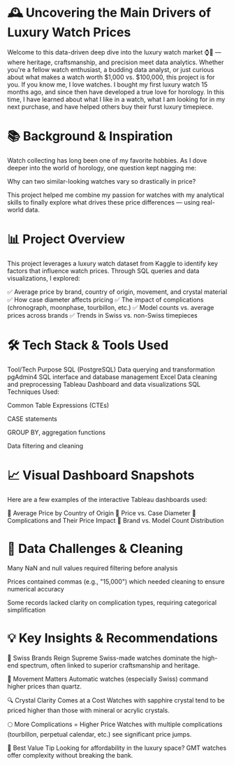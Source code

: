 # 🕰️ Uncovering the Main Drivers of Luxury Watch Prices
Welcome to this data-driven deep dive into the luxury watch market ⌚💎 — where heritage, craftsmanship, and precision meet data analytics. Whether you're a fellow watch enthusiast, a budding data analyst, or just curious about what makes a watch worth $1,000 vs. $100,000, this project is for you.
If you know me, I love watches. I bought my first luxury watch 15 months ago, and since then have developed a true love for horology. In this time, I have learned about what I like in a watch, what I am looking for in my next purchase, and have helped others buy their furst luxury timepiece. 

# 📚 Background & Inspiration
Watch collecting has long been one of my favorite hobbies. As I dove deeper into the world of horology, one question kept nagging me:

Why can two similar-looking watches vary so drastically in price?

This project helped me combine my passion for watches with my analytical skills to finally explore what drives these price differences — using real-world data.

# 📊 Project Overview
This project leverages a luxury watch dataset from Kaggle to identify key factors that influence watch prices. Through SQL queries and data visualizations, I explored:

✅ Average price by brand, country of origin, movement, and crystal material
✅ How case diameter affects pricing
✅ The impact of complications (chronograph, moonphase, tourbillon, etc.)
✅ Model counts vs. average prices across brands
✅ Trends in Swiss vs. non-Swiss timepieces

# 🛠️ Tech Stack & Tools Used
Tool/Tech	Purpose
SQL (PostgreSQL)	Data querying and transformation
pgAdmin4	SQL interface and database management
Excel	Data cleaning and preprocessing
Tableau	Dashboard and data visualizations
SQL Techniques Used:

Common Table Expressions (CTEs)

CASE statements

GROUP BY, aggregation functions

Data filtering and cleaning

# 📈 Visual Dashboard Snapshots
Here are a few examples of the interactive Tableau dashboards used:

📍 Average Price by Country of Origin
📍 Price vs. Case Diameter
📍 Complications and Their Price Impact
📍 Brand vs. Model Count Distribution

# 🧹 Data Challenges & Cleaning
Many NaN and null values required filtering before analysis

Prices contained commas (e.g., "15,000") which needed cleaning to ensure numerical accuracy

Some records lacked clarity on complication types, requiring categorical simplification

# 💡 Key Insights & Recommendations
🧭 Swiss Brands Reign Supreme
Swiss-made watches dominate the high-end spectrum, often linked to superior craftsmanship and heritage.

🔧 Movement Matters
Automatic watches (especially Swiss) command higher prices than quartz.

🔍 Crystal Clarity Comes at a Cost
Watches with sapphire crystal tend to be priced higher than those with mineral or acrylic crystals.

🌕 More Complications = Higher Price
Watches with multiple complications (tourbillon, perpetual calendar, etc.) see significant price jumps.

💸 Best Value Tip
Looking for affordability in the luxury space? GMT watches offer complexity without breaking the bank.
